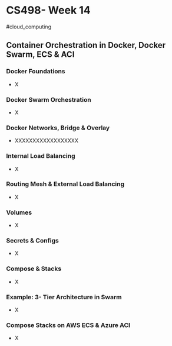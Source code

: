 # CS498- Week 14

#cloud_computing

## Container Orchestration in Docker, Docker Swarm, ECS & ACI

### Docker Foundations

- X

### Docker Swarm Orchestration

- X

### Docker Networks, Bridge & Overlay

- XXXXXXXXXXXXXXXXXX

### Internal Load Balancing

- X

### Routing Mesh & External Load Balancing

- X

### Volumes

- X

### Secrets & Configs

- X

### Compose & Stacks

- X

### Example: 3- Tier Architecture in Swarm

- X

### Compose Stacks on AWS ECS & Azure ACI

- X
